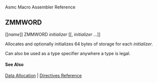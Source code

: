 Asmc Macro Assembler Reference

## ZMMWORD

[[_name_]] ZMMWORD _initializer_ [[, _initializer_ ...]]

Allocates and optionally initializes 64 bytes of storage for each _initializer_.

Can also be used as a type specifier anywhere a type is legal.

#### See Also

[Data Allocation](data-allocation.md) | [Directives Reference](readme.md)
